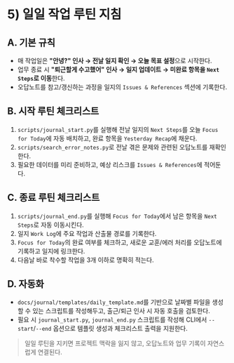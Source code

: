 # 5) 일일 작업 루틴 지침

## A. 기본 규칙
- 매 작업일은 **"안녕?" 인사 → 전날 일지 확인 → 오늘 목표 설정**으로 시작한다.
- 업무 종료 시 **"퇴근할게 수고했어" 인사 → 일지 업데이트 → 미완료 항목을 `Next Steps`로 이동**한다.
- 오답노트를 참고/갱신하는 과정을 일지의 `Issues & References` 섹션에 기록한다.

## B. 시작 루틴 체크리스트
1. `scripts/journal_start.py`를 실행해 전날 일지의 `Next Steps`를 오늘 `Focus for Today`에 자동 배치하고, 완료 항목을 `Yesterday Recap`에 채운다.
2. `scripts/search_error_notes.py`로 전날 겪은 문제와 관련된 오답노트를 재확인한다.
3. 필요한 데이터를 미리 준비하고, 예상 리스크를 `Issues & References`에 적어둔다.

## C. 종료 루틴 체크리스트
1. `scripts/journal_end.py`를 실행해 `Focus for Today`에서 남은 항목을 `Next Steps`로 자동 이동시킨다.
2. 일지 `Work Log`에 주요 작업과 산출물 경로를 기록한다.
3. `Focus for Today`의 완료 여부를 체크하고, 새로운 교훈/에러 처리를 오답노트에 기록하고 일지에 링크한다.
4. 다음날 바로 착수할 작업을 3개 이하로 명확히 적는다.

## D. 자동화
- `docs/journal/templates/daily_template.md`를 기반으로 날짜별 파일을 생성할 수 있는 스크립트를 작성해두고, 출근/퇴근 인사 시 자동 호출을 검토한다.
- 필요 시 `journal_start.py`, `journal_end.py` 스크립트를 작성해 CLI에서 `--start`/`--end` 옵션으로 템플릿 생성과 체크리스트 출력을 지원한다.

> 일일 루틴을 지키면 프로젝트 맥락을 잃지 않고, 오답노트와 업무 기록이 자연스럽게 연결된다.
